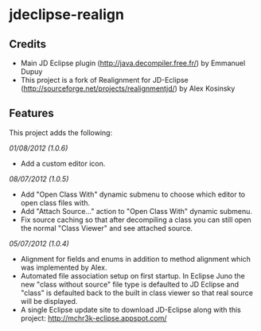 jdeclipse-realign
=================

Credits
-------

* Main JD Eclipse plugin (http://java.decompiler.free.fr/) by Emmanuel Dupuy
* This project is a fork of Realignment for JD-Eclipse (http://sourceforge.net/projects/realignmentjd/) by Alex Kosinsky

Features
--------

This project adds the following:

*01/08/2012 (1.0.6)*

* Add a custom editor icon. 

*08/07/2012 (1.0.5)*

* Add "Open Class With" dynamic submenu to choose which editor to open class files with.
* Add "Attach Source..." action to "Open Class With" dynamic submenu.
* Fix source caching so that after decompiling a class you can still open the normal "Class Viewer" and see attached source.

*05/07/2012 (1.0.4)*

* Alignment for fields and enums in addition to method alignment which was implemented by Alex.
* Automated file association setup on first startup. In Eclipse Juno the new "class without source" file type 
is defaulted to JD Eclipse and "class" is defaulted back to the built in class viewer so that real 
source will be displayed.
* A single Eclipse update site to download JD-Eclipse along with this project: http://mchr3k-eclipse.appspot.com/